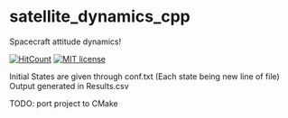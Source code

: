 # satellite_dynamics_cpp

Spacecraft attitude dynamics!

[![HitCount](http://hits.dwyl.com/siddharthdeore/satellite_dynamics_cpp.svg)](http://hits.dwyl.com/siddharthdeore/satellite_dynamics_cpp)
[![MIT license](https://img.shields.io/badge/License-MIT-blue.svg)](https://lbesson.mit-license.org/)

Initial States are given through conf.txt (Each state being new line of file)
Output generated in Results.csv

TODO: port project to CMake
